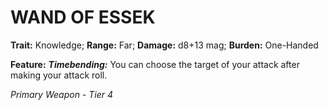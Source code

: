 # WAND OF ESSEK

**Trait:** Knowledge; **Range:** Far; **Damage:** d8+13 mag; **Burden:** One-Handed

**Feature:** ***Timebending:*** You can choose the target of your attack after making your attack roll.

*Primary Weapon - Tier 4*
